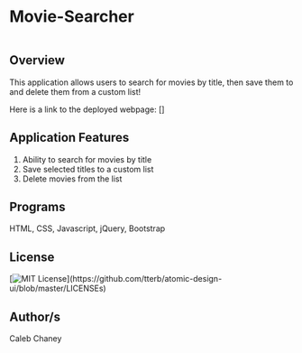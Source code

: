 # Movie-Searcher
![]()
## Overview
This application allows users to search for movies by title, then save them to and delete them from a custom list!

Here is a link to the deployed webpage: []

## Application Features
1) Ability to search for movies by title
2) Save selected titles to a custom list
3) Delete movies from the list


## Programs
HTML, CSS, Javascript, jQuery, Bootstrap

## License 
[![MIT License](https://img.shields.io/apm/l/atomic-design-ui.svg?)](https://github.com/tterb/atomic-design-ui/blob/master/LICENSEs)

## Author/s
Caleb Chaney
